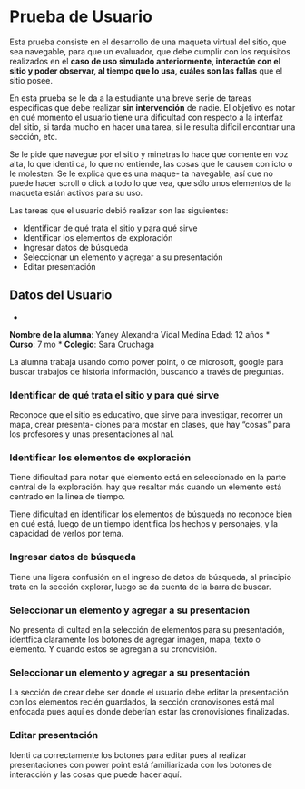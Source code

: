 # Prueba de Usuario

Esta prueba consiste en el desarrollo de una maqueta virtual del sitio, que sea navegable, para que un evaluador, que debe cumplir con los requisitos realizados en el **caso de uso **simulado anteriormente, interactúe con el sitio y poder observar, al tiempo que lo usa, cuáles son** las fallas** que el sitio posee.

En esta prueba se le da a la estudiante una breve serie de tareas específicas que debe realizar **sin intervención** de nadie. El objetivo es notar en qué momento el usuario tiene una dificultad con respecto a la interfaz del sitio, si tarda mucho en hacer una tarea, si le resulta difícil encontrar una sección, etc.

Se le pide que navegue por el sitio y minetras lo hace que comente en voz alta, lo que identi ca, lo que no entiende, las cosas que le causen con icto o le molesten. Se le explica que es una maque- ta navegable, así que no puede hacer scroll o click a todo lo que vea, que sólo unos elementos de la maqueta están activos para su uso.


Las tareas que el usuario debió realizar son las siguientes:

* Identificar de qué trata el sitio y para qué sirve
* Identificar los elementos de exploración
* Ingresar datos de búsqueda
* Seleccionar un elemento y agregar a su presentación
* Editar presentación


## Datos del Usuario


* 
**Nombre de la alumna**: Yaney Alexandra Vidal Medina Edad: 12 años
* 
**Curso**: 7 mo
* 
**Colegio**: Sara Cruchaga

La alumna trabaja usando como power point, o ce microsoft, google para buscar trabajos de historia información, buscando a través de preguntas.


### Identificar de qué trata el sitio y para qué sirve

Reconoce que el sitio es educativo, que sirve para investigar, recorrer un mapa, crear presenta- ciones para mostar en clases, que hay “cosas” para los profesores y unas presentaciones al  nal.


### Identificar los elementos de exploración



Tiene dificultad para notar qué elemento está en seleccionado en la parte central de la exploración. hay que resaltar más cuando un elemento está centrado en la linea de tiempo.

Tiene dificultad en identificar los elementos de búsqueda no reconoce bien en qué está, luego de un tiempo identifica los hechos y personajes, y la capacidad de verlos por tema.


### Ingresar datos de búsqueda



Tiene una ligera confusión en el ingreso de datos de búsqueda, al principio trata en la sección explorar, luego se da cuenta de la barra de buscar.


### Seleccionar un elemento y agregar a su presentación



No presenta di cultad en la selección de elementos para su presentación, identfica claramente los botones de agregar imagen, mapa, texto o elemento. Y cuando estos se agregan a su cronovisión.


### Seleccionar un elemento y agregar a su presentación



La sección de crear debe ser donde el usuario debe editar la presentación con los elementos recién guardados, la sección cronovisones está mal enfocada pues aquí es donde deberían estar las cronovisiones  finalizadas.


### Editar presentación



Identi ca correctamente los botones para editar pues al realizar presentaciones con power point está familiarizada con los botones de interacción y las cosas que puede hacer aquí.